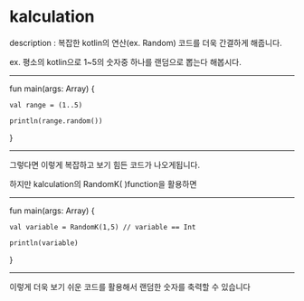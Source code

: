 # kalculation
description : 복잡한 kotlin의 연산(ex. Random) 코드를 더욱 간결하게 해줍니다.

ex. 평소의 kotlin으로 1~5의 숫자중 하나를 랜덤으로 뽑는다 해봅시다.

--------------------------------------------------

fun main(args: Array<String>) {
    
    val range = (1..5)
    
    println(range.random())
    
}
    
--------------------------------------------------

그렇다면 이렇게 복잡하고 보기 힘든 코드가 나오게됩니다.
    
하지만 kalculation의 RandomK( )function을 활용하면
    
--------------------------------------------------

fun main(args: Array<String>) {
    
    val variable = RandomK(1,5) // variable == Int
    
    println(variable)
    
}
    
--------------------------------------------------

이렇게 더욱 보기 쉬운 코드를 활용해서 랜덤한 숫자를 축력할 수 있습니다

